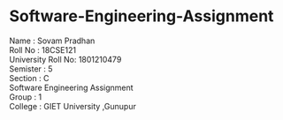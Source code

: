 # Software-Engineering-Assignment
Name : Sovam Pradhan
<br>
Roll No : 18CSE121
<br>
University Roll No: 1801210479
<br>
Semister : 5
<br>
Section : C
<br>
Software Engineering Assignment
<br>
Group : 1
<br>
College : GIET University ,Gunupur
